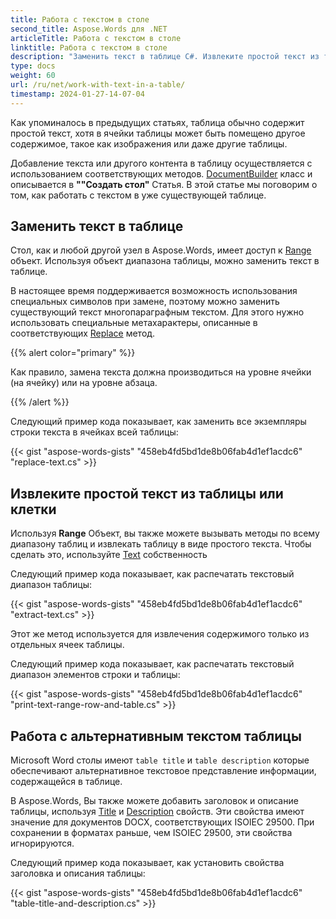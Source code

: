 ```yaml
---
title: Работа с текстом в столе
second_title: Aspose.Words для .NET
articleTitle: Работа с текстом в столе
linktitle: Работа с текстом в столе
description: "Заменить текст в таблице C#. Извлеките простой текст из таблицы или ячейки C#."
type: docs
weight: 60
url: /ru/net/work-with-text-in-a-table/
timestamp: 2024-01-27-14-07-04
---
```


Как упоминалось в предыдущих статьях, таблица обычно содержит простой текст, хотя в ячейки таблицы может быть помещено другое содержимое, такое как изображения или даже другие таблицы.

Добавление текста или другого контента в таблицу осуществляется с использованием соответствующих методов. [DocumentBuilder](https://reference.aspose.com/words/net/aspose.words/documentbuilder/) класс и описывается в **""Создать стол"** Статья. В этой статье мы поговорим о том, как работать с текстом в уже существующей таблице.

## Заменить текст в таблице

Стол, как и любой другой узел в Aspose.Words, имеет доступ к [Range](https://reference.aspose.com/words/net/aspose.words/range/) объект. Используя объект диапазона таблицы, можно заменить текст в таблице.

В настоящее время поддерживается возможность использования специальных символов при замене, поэтому можно заменить существующий текст многопараграфным текстом. Для этого нужно использовать специальные метахарактеры, описанные в соответствующих [Replace](https://reference.aspose.com/words/net/aspose.words/range/replace/) метод.

{{% alert color="primary" %}}

Как правило, замена текста должна производиться на уровне ячейки (на ячейку) или на уровне абзаца.

{{% /alert %}}

Следующий пример кода показывает, как заменить все экземпляры строки текста в ячейках всей таблицы:

{{< gist "aspose-words-gists" "458eb4fd5bd1de8b06fab4d1ef1acdc6" "replace-text.cs" >}}

## Извлеките простой текст из таблицы или клетки

Используя **Range** Объект, вы также можете вызывать методы по всему диапазону таблиц и извлекать таблицу в виде простого текста. Чтобы сделать это, используйте [Text](https://reference.aspose.com/words/net/aspose.words/range/text/) собственность

Следующий пример кода показывает, как распечатать текстовый диапазон таблицы:

{{< gist "aspose-words-gists" "458eb4fd5bd1de8b06fab4d1ef1acdc6" "extract-text.cs" >}}

Этот же метод используется для извлечения содержимого только из отдельных ячеек таблицы.

Следующий пример кода показывает, как распечатать текстовый диапазон элементов строки и таблицы:

{{< gist "aspose-words-gists" "458eb4fd5bd1de8b06fab4d1ef1acdc6" "print-text-range-row-and-table.cs" >}}

## Работа с альтернативным текстом таблицы

Microsoft Word столы имеют `table title` и `table description` которые обеспечивают альтернативное текстовое представление информации, содержащейся в таблице.

В Aspose.Words, Вы также можете добавить заголовок и описание таблицы, используя [Title](https://reference.aspose.com/words/net/aspose.words.tables/table/title/) и [Description](https://reference.aspose.com/words/net/aspose.words.tables/table/description/) свойств. Эти свойства имеют значение для документов DOCX, соответствующих ISOIEC 29500. При сохранении в форматах раньше, чем ISOIEC 29500, эти свойства игнорируются.

Следующий пример кода показывает, как установить свойства заголовка и описания таблицы:

{{< gist "aspose-words-gists" "458eb4fd5bd1de8b06fab4d1ef1acdc6" "table-title-and-description.cs" >}}
